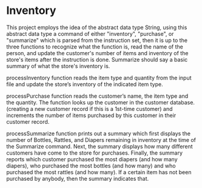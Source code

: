 # Inventory

This project employs the idea of the abstract data type String, using this abstract data type a command of either "inventory", "purchase", or "summarize" which is parsed
from the instruction set, then it is up to the three functions to recognize what the function is, read the name of the person, and update the customer's number of items and 
inventory of the store's items after the instruction is done. Summarize should say a basic summary of what the store's inventory is.

processInventory function reads the item type and quantity from the input file and update the store’s inventory of the indicated item type.

processPurchase function reads the customer’s name, the item type and the quantity. The function looks up the customer in the customer database.
(creating a new customer record if this is a 1st-time customer) and increments the number of items purchased by this customer in their customer record. 

processSummarize function prints out a summary which first displays the number of Bottles, Rattles, and Diapers remaining in inventory 
at the time of the Summarize command. Next, the summary displays how many different customers have come to the store for purchases. Finally, the summary
reports which customer purchased the most diapers (and how many diapers), who purchased the most bottles (and how many) and who purchased the most rattles (and 
how many). If a certain item has not been purchased by anybody, then the summary indicates that.
